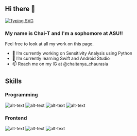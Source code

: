 ## Hi there 👋


[![Typing SVG](https://readme-typing-svg.herokuapp.com?font=Fira+Code&pause=1000&width=435&lines=%E0%A4%A8%E0%A4%AE%E0%A4%B8%E0%A5%8D%E0%A4%A4%E0%A5%87!+)](https://git.io/typing-svg)

### My name is Chai-T and I'm a sophomore at ASU!!

Feel free to look at all my work on this page. 

- 🔭 I’m currently working on Sensitivity Analysis using Python
- 🌱 I’m currently learning Swift and Android Studio
- 📫 Reach me on my IG at @chaitanya_chaurasia


## Skills

### Programming
![alt-text](https://img.shields.io/badge/C/C++-00599C?style=for-the-badges&logo=C++)
![alt-text](https://img.shields.io/badge/Java-FF7800?style=for-the-badges&logo=Java)
![alt-text](https://img.shields.io/badge/Python-2B2728?style=for-the-badges&logo=Python)
![alt-text](https://img.shields.io/badge/JavaScript-C2AD6F?style=for-the-badges&logo=JavaScript)

### Frontend
![alt-text](https://img.shields.io/badge/HTML-T34F26?style=for-the-badges&logo=html5)
![alt-text](https://img.shields.io/badge/CSS-50AF95?style=for-the-badges&logo=CSS3)
![alt-text](https://img.shields.io/badge/Flask-000000?style=for-the-badges&logo=flask)
